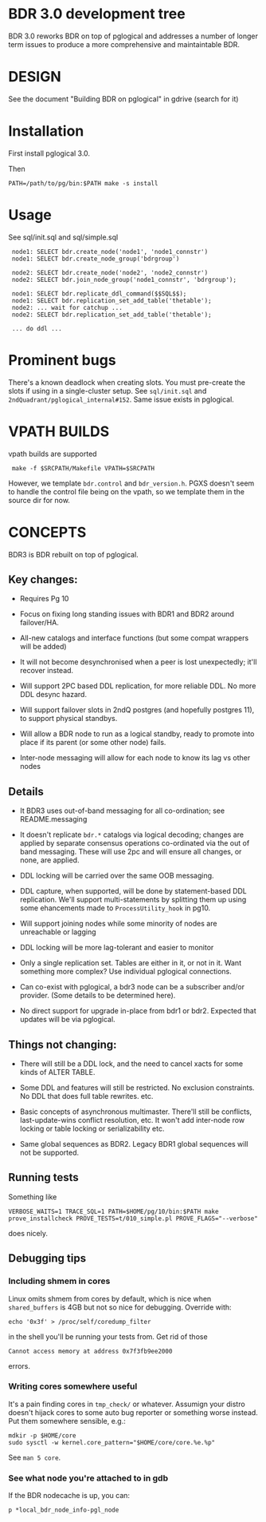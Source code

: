 # BDR 3.0 development tree

BDR 3.0 reworks BDR on top of pglogical and addresses a number of longer term
issues to produce a more comprehensive and maintaintable BDR.

# DESIGN

See the document "Building BDR on pglogical" in gdrive (search for it)

# Installation

First install pglogical 3.0.

Then

    PATH=/path/to/pg/bin:$PATH make -s install

# Usage

See sql/init.sql and sql/simple.sql
    
     node1: SELECT bdr.create_node('node1', 'node1_connstr')
     node1: SELECT bdr.create_node_group('bdrgroup')
    
     node2: SELECT bdr.create_node('node2', 'node2_connstr')
     node2: SELECT bdr.join_node_group('node1_connstr', 'bdrgroup');
    
     node1: SELECT bdr.replicate_ddl_command($$SQL$$);
     node1: SELECT bdr.replication_set_add_table('thetable');
     node2: ... wait for catchup ...
     node2: SELECT bdr.replication_set_add_table('thetable');
    
     ... do ddl ...

# Prominent bugs

There's a known deadlock when creating slots. You must pre-create
the slots if using in a single-cluster setup. See `sql/init.sql` and
`2ndQuadrant/pglogical_internal#152`. Same issue exists in pglogical.

# VPATH BUILDS

vpath builds are supported

     make -f $SRCPATH/Makefile VPATH=$SRCPATH

However, we template `bdr.control` and `bdr_version.h`. PGXS doesn't seem to handle
the control file being on the vpath, so we template them in the source dir for now.

# CONCEPTS

BDR3 is BDR rebuilt on top of pglogical.

## Key changes:

* Requires Pg 10

* Focus on fixing long standing issues with BDR1 and BDR2 around failover/HA.

* All-new catalogs and interface functions (but some compat wrappers
  will be added)

* It will not become desynchronised when a peer is lost unexpectedly;
  it'll recover instead.

* Will support 2PC based DDL replication, for more reliable DDL.
  No more DDL desync hazard.

* Will support failover slots in 2ndQ postgres (and hopefully
  postgres 11), to support physical standbys.

* Will allow a BDR node to run as a logical standby, ready
  to promote into place if its parent (or some other node)
  fails.

* Inter-node messaging will allow for each node to know its
  lag vs other nodes

## Details

* It BDR3 uses out-of-band messaging for all co-ordination; see
  README.messaging

* It doesn't replicate `bdr.*` catalogs via logical decoding; changes are
  applied by separate consensus operations co-ordinated via the out of band
  messaging.  These will use 2pc and will ensure all changes, or none, are
  applied.

* DDL locking will be carried over the same OOB messaging.

* DDL capture, when supported, will be done by statement-based DDL replication.
  We'll support multi-statements by splitting them up using some ehancements
  made to `ProcessUtility_hook` in pg10.

* Will support joining nodes while some minority of nodes are unreachable
  or lagging

* DDL locking will be more lag-tolerant and easier to monitor

* Only a single replication set. Tables are either in it, or not in it.
  Want something more complex? Use individual pglogical connections.

* Can co-exist with pglogical, a bdr3 node can be a subscriber and/or
  provider. (Some details to be determined here).

* No direct support for upgrade in-place from bdr1 or bdr2. Expected
  that updates will be via pglogical.

## Things not changing:

* There will still be a DDL lock, and the need to cancel xacts for some kinds of
  ALTER TABLE.

* Some DDL and features will still be restricted. No exclusion constraints.
  No DDL that does full table rewrites. etc.

* Basic concepts of asynchronous multimaster. There'll still be conflicts,
  last-update-wins conflict resolution, etc. It won't add inter-node row
  locking or table locking or serializability etc.

* Same global sequences as BDR2. Legacy BDR1 global sequences will
  not be supported.

## Running tests

Something like

    VERBOSE_WAITS=1 TRACE_SQL=1 PATH=$HOME/pg/10/bin:$PATH make prove_installcheck PROVE_TESTS=t/010_simple.pl PROVE_FLAGS="--verbose"

does nicely.

## Debugging tips

### Including shmem in cores

Linux omits shmem from cores by default, which is nice when `shared_buffers` is
4GB but not so nice for debugging. Override with:

    echo '0x3f' > /proc/self/coredump_filter

in the shell you'll be running your tests from. Get rid of those 

    Cannot access memory at address 0x7f3fb9ee2000

errors.

### Writing cores somewhere useful

It's a pain finding cores in `tmp_check/` or whatever. Assumign your distro
doesn't hijack cores to some auto bug reporter or something worse instead.
Put them somewhere sensible, e.g.:

    mdkir -p $HOME/core
    sudo sysctl -w kernel.core_pattern="$HOME/core/core.%e.%p"

See `man 5 core`.

### See what node you're attached to in gdb

If the BDR nodecache is up, you can:

    p *local_bdr_node_info-pgl_node
